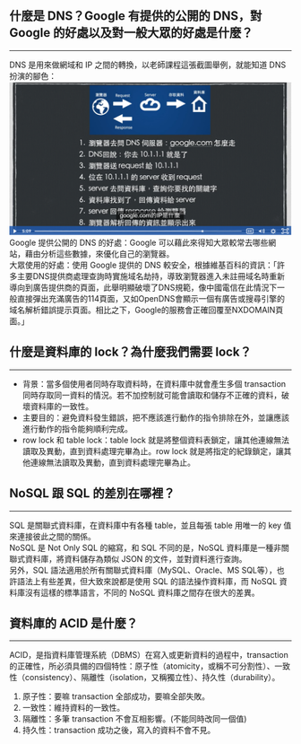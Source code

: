## 什麼是 DNS？Google 有提供的公開的 DNS，對 Google 的好處以及對一般大眾的好處是什麼？
*****
DNS 是用來做網域和 IP 之間的轉換，以老師課程這張截圖舉例，就能知道 DNS 扮演的腳色：
![](./web_process.png)  
Google 提供公開的 DNS 的好處：Google 可以藉此來得知大眾較常去哪些網站，藉由分析這些數據，來優化自己的瀏覽器。  
大眾使用的好處：使用 Google 提供的 DNS 較安全，根據維基百科的資訊：「許多主要DNS提供商處理查詢時實施域名劫持，導致瀏覽器進入未註冊域名時重新導向到廣告提供商的頁面，此舉明顯破壞了DNS規範，像中國電信在此情況下一般直接彈出充滿廣告的114頁面，又如OpenDNS會顯示一個有廣告或搜尋引擎的域名解析錯誤提示頁面。相比之下，Google的服務會正確回覆至NXDOMAIN頁面。」  
## 什麼是資料庫的 lock？為什麼我們需要 lock？
*****
- 背景：當多個使用者同時存取資料時，在資料庫中就會產生多個 transaction 同時存取同一資料的情況。若不加控制就可能會讀取和儲存不正確的資料，破壞資料庫的一致性。  
- 主要目的：避免資料發生錯誤，把不應該進行動作的指令排除在外，並讓應該進行動作的指令能夠順利完成。
- row lock 和 table lock：table lock 就是將整個資料表鎖定，讓其他連線無法讀取及異動，直到資料處理完畢為止。row lock 就是將指定的紀錄鎖定，讓其他連線無法讀取及異動，直到資料處理完畢為止。

## NoSQL 跟 SQL 的差別在哪裡？
*****
SQL 是關聯式資料庫，在資料庫中有各種 table，並且每張 table 用唯一的 key 值來連接彼此之間的關係。  
NoSQL 是 Not Only SQL 的縮寫，和 SQL 不同的是，NoSQL 資料庫是一種非關聯式資料庫，將資料儲存為類似 JSON 的文件，並對資料進行查詢。   
另外，SQL 語法適用於所有關聯式資料庫（MySQL、Oracle、MS SQL等），也許語法上有些差異，但大致來說都是使用 SQL 的語法操作資料庫，而 NoSQL 資料庫沒有這樣的標準語言，不同的 NoSQL 資料庫之間存在很大的差異。
## 資料庫的 ACID 是什麼？
*****
ACID，是指資料庫管理系統（DBMS）在寫入或更新資料的過程中，transaction 的正確性，所必須具備的四個特性：原子性（atomicity，或稱不可分割性）、一致性（consistency）、隔離性（isolation，又稱獨立性）、持久性（durability）。
1. 原子性：要嘛 transaction 全部成功，要嘛全部失敗。
2. 一致性：維持資料的一致性。
3. 隔離性：多筆 transaction 不會互相影響。(不能同時改同一個值)
4. 持久性：transaction 成功之後，寫入的資料不會不見。